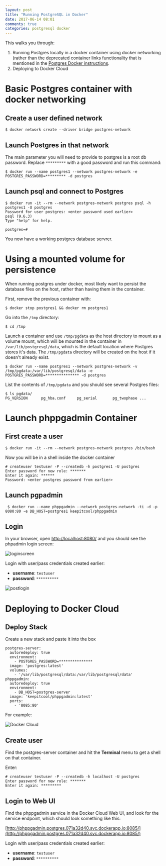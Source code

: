 ```yaml
---
layout: post
title: "Running PostgreSQL in Docker"
date: 2017-06-14 08:01
comments: true
categories: postgresql docker
---
```


This walks you through:

1. Running Postgres locally in a docker container using docker networking (rather than the deprecated container links functionality that is mentioned in the [Postgres Docker instructions](https://hub.docker.com/_/postgres/).
1. Deploying to Docker Cloud

# Basic Postgres container with docker networking

## Create a user defined network

```
$ docker network create --driver bridge postgres-network
```

## Launch Postgres in that network 

The main parameter you will need to provide to postgres is a root db password.  Replace `*********` with a good password and run this command:

```
$ docker run --name postgres1 --network postgres-network -e POSTGRES_PASSWORD=********* -d postgres
```

## Launch psql and connect to Postgres

```
$ docker run -it --rm --network postgres-network postgres psql -h postgres1 -U postgres
Password for user postgres: <enter password used earlier>
psql (9.6.3)
Type "help" for help.

postgres=#
```

You now have a working postgres database servrer.

# Using a mounted volume for persistence

When running postgres under docker, most likely want to persist the database files on the host, rather than having them in the container.   

First, remove the previous container with:

```
$ docker stop postgres1 && docker rm postgres1
```

Go into the `/tmp` directory:

```
$ cd /tmp
```

Launch a container and use `/tmp/pgdata` as the host directory to mount as a volume mount, which will be mounted in the container in `/var/lib/postgresql/data`, which is the default location where Postgres stores it's data.  The `/tmp/pgdata` directory will be created on the host if it doesn't already exist.

```
$ docker run --name postgres1 --network postgres-network -v /tmp/pgdata:/var/lib/postgresql/data -e POSTGRES_PASSWORD=*************** -d postgres
```

List the contents of `/tmp/pgdata` and you should see several Postgres files:

```
$ ls pgdata/
PG_VERSION		pg_hba.conf		pg_serial		pg_twophase ...
```

# Launch phppgadmin Container

## First create a user

```
$ docker run -it --rm --network postgres-network postgres /bin/bash
```

Now you will be in a shell inside the docker container 

```
# createuser testuser -P --createdb -h postgres1 -U postgres
Enter password for new role: *******
Enter it again: ******
Password: <enter postgres password from earlier>
```

## Launch pgpadmin

```
 $ docker run --name phppgadmin --network postgres-network -ti -d -p 8080:80 -e DB_HOST=postgres1 keepitcool/phppgadmin
```

## Login

In your browser, open [http://localhost:8080/](http://localhost:8080/) and you should see the phpadmin login screen:

![loginscreen](http://tleyden-misc.s3.amazonaws.com/blog_images/phppgadmin.png)

Login with user/pass credentials created earlier:

* **username**: `testuser`
* **password**: `**********`

![postlogin](http://tleyden-misc.s3.amazonaws.com/blog_images/phpadmin_post_login.png)

# Deploying to Docker Cloud

## Deploy Stack

Create a new stack and paste it into the box

```
postgres-server:
  autoredeploy: true
  environment:
    - POSTGRES_PASSWORD=***************
  image: 'postgres:latest'
  volumes:
    - '/var/lib/postgresql/data:/var/lib/postgresql/data'
phppgadmin:
  autoredeploy: true
  environment:
    - DB_HOST=postgres-server
  image: 'keepitcool/phppgadmin:latest'
  ports:
    - '8085:80'
```

For example:

![Docker Cloud](http://tleyden-misc.s3.amazonaws.com/blog_images/docker_cloud_create_stack.png)


## Create user

Find the postgres-server container and hit the **Terminal** menu to get a shell on that container.

Enter:

```
# createuser testuser -P --createdb -h localhost -U postgres 
Enter password for new role: *******
Enter it again: *********
```

## Login to Web UI

Find the phppgadmin service in the Docker Cloud Web UI, and look for the service endpoint, which should look something like this: 

[http://phppgadmin.postgres.071a32d40.svc.dockerapp.io:8085/](http://phppgadmin.postgres.071a32d40.svc.dockerapp.io:8085/)

Login with user/pass credentials created earlier:

* **username**: `testuser`
* **password**: `**********`